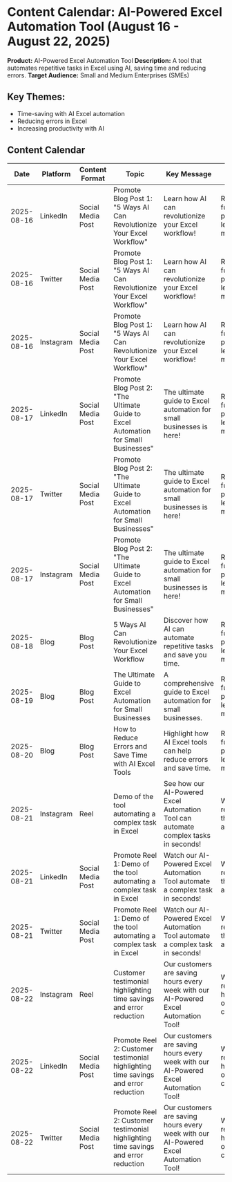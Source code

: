 # Content Calendar: AI-Powered Excel Automation Tool (August 16 - August 22, 2025)

**Product:** AI-Powered Excel Automation Tool
**Description:** A tool that automates repetitive tasks in Excel using AI, saving time and reducing errors.
**Target Audience:** Small and Medium Enterprises (SMEs)

## Key Themes:
*   Time-saving with AI Excel automation
*   Reducing errors in Excel
*   Increasing productivity with AI

## Content Calendar

| Date       | Platform   | Content Format | Topic                                                                 | Key Message                                                                                             | Call to Action                                           | Relevant Themes                |
|------------|------------|----------------|-----------------------------------------------------------------------|---------------------------------------------------------------------------------------------------------|----------------------------------------------------------|----------------------------------|
| 2025-08-16 | LinkedIn   | Social Media Post | Promote Blog Post 1: "5 Ways AI Can Revolutionize Your Excel Workflow" | Learn how AI can revolutionize your Excel workflow!                                                     | Read the full blog post to learn more.                 | Time-saving, Productivity        |
| 2025-08-16 | Twitter    | Social Media Post | Promote Blog Post 1: "5 Ways AI Can Revolutionize Your Excel Workflow" | Learn how AI can revolutionize your Excel workflow!                                                     | Read the full blog post to learn more.                 | Time-saving, Productivity        |
| 2025-08-16 | Instagram  | Social Media Post | Promote Blog Post 1: "5 Ways AI Can Revolutionize Your Excel Workflow" | Learn how AI can revolutionize your Excel workflow!                                                     | Read the full blog post to learn more.                 | Time-saving, Productivity        |
| 2025-08-17 | LinkedIn   | Social Media Post | Promote Blog Post 2: "The Ultimate Guide to Excel Automation for Small Businesses" | The ultimate guide to Excel automation for small businesses is here!                                | Read the full blog post to learn more.                 | Time-saving, Productivity        |
| 2025-08-17 | Twitter    | Social Media Post | Promote Blog Post 2: "The Ultimate Guide to Excel Automation for Small Businesses" | The ultimate guide to Excel automation for small businesses is here!                                | Read the full blog post to learn more.                 | Time-saving, Productivity        |
| 2025-08-17 | Instagram  | Social Media Post | Promote Blog Post 2: "The Ultimate Guide to Excel Automation for Small Businesses" | The ultimate guide to Excel automation for small businesses is here!                                | Read the full blog post to learn more.                 | Time-saving, Productivity        |
| 2025-08-18 | Blog       | Blog Post      | 5 Ways AI Can Revolutionize Your Excel Workflow                      | Discover how AI can automate repetitive tasks and save you time.                                       | Read the full blog post to learn more.                 | Time-saving, Productivity        |
| 2025-08-19 | Blog       | Blog Post      | The Ultimate Guide to Excel Automation for Small Businesses            | A comprehensive guide to Excel automation for small businesses.                                        | Read the full blog post to learn more.                 | Time-saving, Productivity        |
| 2025-08-20 | Blog       | Blog Post      | How to Reduce Errors and Save Time with AI Excel Tools               | Highlight how AI Excel tools can help reduce errors and save time.                                    | Read the full blog post to learn more.                 | Reducing errors, Time-saving     |
| 2025-08-21 | Instagram  | Reel           | Demo of the tool automating a complex task in Excel                  | See how our AI-Powered Excel Automation Tool can automate complex tasks in seconds!                      | Watch the reel to see the tool in action.            | Time-saving, Productivity        |
| 2025-08-21 | LinkedIn   | Social Media Post | Promote Reel 1: Demo of the tool automating a complex task in Excel    | Watch our AI-Powered Excel Automation Tool automate a complex task in seconds!                      | Watch the reel to see the tool in action.            | Time-saving, Productivity        |
| 2025-08-21 | Twitter    | Social Media Post | Promote Reel 1: Demo of the tool automating a complex task in Excel    | Watch our AI-Powered Excel Automation Tool automate a complex task in seconds!                      | Watch the reel to see the tool in action.            | Time-saving, Productivity        |
| 2025-08-22 | Instagram  | Reel           | Customer testimonial highlighting time savings and error reduction     | Our customers are saving hours every week with our AI-Powered Excel Automation Tool!                     | Watch the reel to hear from our customers.           | Time-saving, Reducing errors     |
| 2025-08-22 | LinkedIn   | Social Media Post | Promote Reel 2: Customer testimonial highlighting time savings and error reduction     | Our customers are saving hours every week with our AI-Powered Excel Automation Tool!                     | Watch the reel to hear from our customers.           | Time-saving, Reducing errors     |
| 2025-08-22 | Twitter    | Social Media Post | Promote Reel 2: Customer testimonial highlighting time savings and error reduction     | Our customers are saving hours every week with our AI-Powered Excel Automation Tool!                     | Watch the reel to hear from our customers.           | Time-saving, Reducing errors     |

